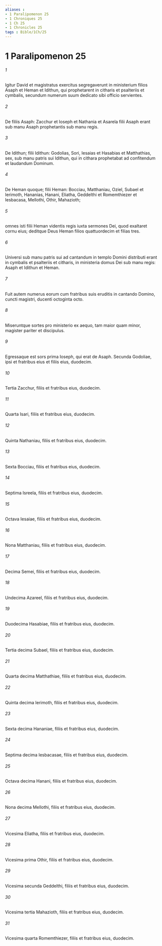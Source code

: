 ```yaml
---
aliases : 
- 1 Paralipomenon 25
- 1 Chroniques 25
- 1 Ch 25
- 1 Chronicles 25
tags : Bible/1Ch/25
---
```


# 1 Paralipomenon 25

###### 1
Igitur David et magistratus exercitus segregaverunt in ministerium filios Asaph et Heman et Idithun, qui prophetarent in citharis et psalteriis et cymbalis, secundum numerum suum dedicato sibi officio servientes.
###### 2
De filiis Asaph: Zacchur et Ioseph et Nathania et Asarela filii Asaph erant sub manu Asaph prophetantis sub manu regis. 
###### 3
De Idithun; filii Idithun: Godolias, Sori, Iesaias et Hasabias et Matthathias, sex, sub manu patris sui Idithun, qui in cithara prophetabat ad confitendum et laudandum Dominum. 
###### 4
De Heman quoque; filii Heman: Bocciau, Matthaniau, Oziel, Subael et Ierimoth, Hananias, Hanani, Eliatha, Geddelthi et Romemthiezer et Iesbacasa, Mellothi, Othir, Mahazioth; 
###### 5
omnes isti filii Heman videntis regis iuxta sermones Dei, quod exaltaret cornu eius; deditque Deus Heman filios quattuordecim et filias tres.
###### 6
Universi sub manu patris sui ad cantandum in templo Domini distributi erant in cymbalis et psalteriis et citharis, in ministeria domus Dei sub manu regis: Asaph et Idithun et Heman. 
###### 7
Fuit autem numerus eorum cum fratribus suis eruditis in cantando Domino, cuncti magistri, ducenti octoginta octo.
###### 8
Miseruntque sortes pro ministerio ex aequo, tam maior quam minor, magister pariter et discipulus. 
###### 9
Egressaque est sors prima Ioseph, qui erat de Asaph. Secunda Godoliae, ipsi et fratribus eius et filiis eius, duodecim. 
###### 10
Tertia Zacchur, filiis et fratribus eius, duodecim. 
###### 11
Quarta Isari, filiis et fratribus eius, duodecim. 
###### 12
Quinta Nathaniau, filiis et fratribus eius, duodecim. 
###### 13
Sexta Bocciau, filiis et fratribus eius, duodecim. 
###### 14
Septima Isreela, filiis et fratribus eius, duodecim. 
###### 15
Octava Iesaiae, filiis et fratribus eius, duodecim. 
###### 16
Nona Matthaniau, filiis et fratribus eius, duodecim. 
###### 17
Decima Semei, filiis et fratribus eius, duodecim. 
###### 18
Undecima Azareel, filiis et fratribus eius, duodecim. 
###### 19
Duodecima Hasabiae, filiis et fratribus eius, duodecim. 
###### 20
Tertia decima Subael, filiis et fratribus eius, duodecim. 
###### 21
Quarta decima Matthathiae, filiis et fratribus eius, duodecim. 
###### 22
Quinta decima Ierimoth, filiis et fratribus eius, duodecim. 
###### 23
Sexta decima Hananiae, filiis et fratribus eius, duodecim. 
###### 24
Septima decima Iesbacasae, filiis et fratribus eius, duodecim. 
###### 25
Octava decima Hanani, filiis et fratribus eius, duodecim. 
###### 26
Nona decima Mellothi, filiis et fratribus eius, duodecim. 
###### 27
Vicesima Eliatha, filiis et fratribus eius, duodecim. 
###### 28
Vicesima prima Othir, filiis et fratribus eius, duodecim. 
###### 29
Vicesima secunda Geddelthi, filiis et fratribus eius, duodecim. 
###### 30
Vicesima tertia Mahazioth, filiis et fratribus eius, duodecim. 
###### 31
Vicesima quarta Romemthiezer, filiis et fratribus eius, duodecim.
